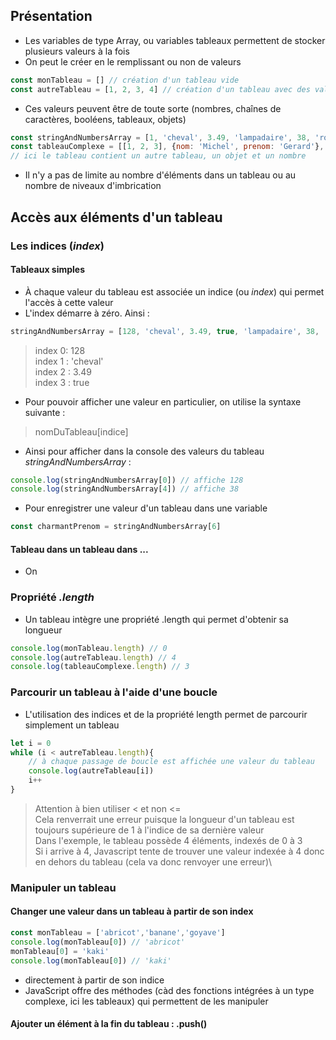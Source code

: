 ## Présentation
- Les variables de type Array, ou variables tableaux permettent de stocker plusieurs valeurs à la fois 
- On peut le créer en le remplissant ou non de valeurs
```javascript
const monTableau = [] // création d'un tableau vide
const autreTableau = [1, 2, 3, 4] // création d'un tableau avec des valeurs
```
- Ces valeurs peuvent être de toute sorte (nombres, chaînes de caractères, booléens, tableaux, objets)
```javascript
const stringAndNumbersArray = [1, 'cheval', 3.49, 'lampadaire', 38, 'robert']
const tableauComplexe = [[1, 2, 3], {nom: 'Michel', prenom: 'Gerard'}, 3.98]
// ici le tableau contient un autre tableau, un objet et un nombre
```
- Il n'y a pas de limite au nombre d'éléments dans un tableau ou au nombre de niveaux d'imbrication
## Accès aux éléments d'un tableau
### Les indices (*index*)
#### Tableaux simples
- À chaque valeur du tableau est associée un indice (ou *index*) qui permet l'accès à cette valeur
- L'index démarre à zéro. Ainsi :
```javascript
stringAndNumbersArray = [128, 'cheval', 3.49, true, 'lampadaire', 38, 'robert', false]
```
> index 0: 128\
> index 1 : 'cheval'\
> index 2 : 3.49\
> index 3 : true

- Pour pouvoir afficher une valeur en particulier, on utilise la syntaxe suivante :
> nomDuTableau[indice]

- Ainsi pour afficher dans la console des valeurs du tableau *stringAndNumbersArray* :
```javascript
console.log(stringAndNumbersArray[0]) // affiche 128
console.log(stringAndNumbersArray[4]) // affiche 38
```
- Pour enregistrer une valeur d'un tableau dans une variable
```javascript
const charmantPrenom = stringAndNumbersArray[6]
```
#### Tableau dans un tableau dans ...
- On 

### Propriété *.length*
- Un tableau intègre une propriété .length qui permet d'obtenir sa longueur
```javascript
console.log(monTableau.length) // 0
console.log(autreTableau.length) // 4
console.log(tableauComplexe.length) // 3
```
### Parcourir un tableau à l'aide d'une boucle
- L'utilisation des indices et de la propriété length permet de parcourir simplement un tableau
```javascript
let i = 0 
while (i < autreTableau.length){
    // à chaque passage de boucle est affichée une valeur du tableau
    console.log(autreTableau[i])
    i++
}
```
> Attention à bien utiliser  < et non <=\
> Cela renverrait une erreur puisque la longueur d'un tableau est toujours supérieure de 1 à l'indice de sa dernière valeur\
> Dans l'exemple, le tableau possède 4 éléments, indexés de 0 à 3\
> Si i arrive à  4, Javascript tente de trouver une valeur indexée à 4 donc en dehors du tableau (cela va donc renvoyer une erreur)\


### Manipuler un tableau
#### Changer une valeur dans un tableau à partir de son index
```javascript
const monTableau = ['abricot','banane','goyave']
console.log(monTableau[0]) // 'abricot'
monTableau[0] = 'kaki'
console.log(monTableau[0]) // 'kaki'
```
- directement à partir de son indice
- JavaScript offre  des méthodes (càd des fonctions intégrées à un type complexe, ici les tableaux) qui permettent de les manipuler
#### Ajouter un élément à la fin du tableau : .push()
